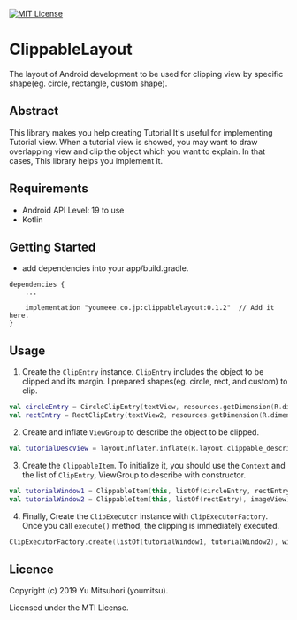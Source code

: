 [![MIT License](http://img.shields.io/badge/license-MIT-blue.svg?style=flat)](LICENSE)
[](https://img.shields.io/badge/version-0.1.2-green.svg)

# ClippableLayout


The layout of Android development to be used for clipping view by specific shape(eg. circle, rectangle, custom shape).


## Abstract


This library makes you help creating Tutorial
It's useful for implementing Tutorial view.
When a tutorial view is showed, you may want to draw overlapping view and clip the object which you want to explain.
In that cases, This library helps you implement it.


## Requirements


- Android API Level: 19 to use
- Kotlin

## Getting Started


- add dependencies into your app/build.gradle.

```
dependencies {
    ...
    
    implementation "youmeee.co.jp:clippablelayout:0.1.2"  // Add it here.
}
```


## Usage


1. Create the `ClipEntry` instance. `ClipEntry` includes the object to be clipped and its margin. I prepared shapes(eg. circle, rect, and custom) to clip.

```kotlin
val circleEntry = CircleClipEntry(textView, resources.getDimension(R.dimen.circle_clip_margin))
val rectEntry = RectClipEntry(textView2, resources.getDimension(R.dimen.circle_clip_margin))
```

2. Create and inflate `ViewGroup` to describe the object to be clipped.

```kotlin
val tutorialDescView = layoutInflater.inflate(R.layout.clippable_description, null)
```

3. Create the `ClippableItem`. To initialize it, you should use the `Context` and the list of `ClipEntry`, ViewGroup to describe with constructor.

```kotlin
val tutorialWindow1 = ClippableItem(this, listOf(circleEntry, rectEntry))
val tutorialWindow2 = ClippableItem(this, listOf(rectEntry), imageView)
```

4. Finally, Create the `ClipExecutor` instance with `ClipExecutorFactory`. Once you call `execute()` method, the clipping is immediately executed.

```kotlin
ClipExecutorFactory.create(listOf(tutorialWindow1, tutorialWindow2), window, container).execute()
```

## Licence

Copyright (c) 2019 Yu Mitsuhori (youmitsu).

Licensed under the MTI License.